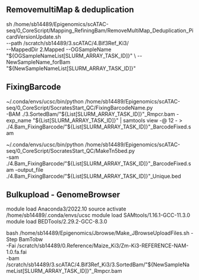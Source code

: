 ## RemovemultiMap & deduplication



sh /home/sb14489/Epigenomics/scATAC-seq/0_CoreScript/Mapping_RefiningBam/RemoveMultiMap_Deduplication_PicardVersionUpdate.sh \
 --path /scratch/sb14489/3.scATAC/4.Bif3Ref_Ki3/ \
--MappedDir 2.Mapped  --OGSampleName "${OGSampleNameList[SLURM_ARRAY_TASK_ID]}" \
 --NewSampleName_forBam "${NewSampleNameList[SLURM_ARRAY_TASK_ID]}"

## FixingBarcode


~/.conda/envs/ucsc/bin/python /home/sb14489/Epigenomics/scATAC-seq/0_CoreScript/SocratesStart_QC/FixingBarcodeName.py \
 -BAM ./3.SortedBam/"${List[SLURM_ARRAY_TASK_ID]}"_Rmpcr.bam -exp_name "${List[SLURM_ARRAY_TASK_ID]}" | samtools view -@ 12 - > ./4.Bam_FixingBarcode/"${List[SLURM_ARRAY_TASK_ID]}"_BarcodeFixed.sam

 ~/.conda/envs/ucsc/bin/python /home/sb14489/Epigenomics/scATAC-seq/0_CoreScript/SocratesStart_QC/MakeTn5bed.py \
 -sam ./4.Bam_FixingBarcode/"${List[SLURM_ARRAY_TASK_ID]}"_BarcodeFixed.sam -output_file ./4.Bam_FixingBarcode/"${List[SLURM_ARRAY_TASK_ID]}"_Unique.bed



## Bulkupload - GenomeBrowser
module load Anaconda3/2022.10
source activate /home/sb14489/.conda/envs/ucsc
module load SAMtools/1.16.1-GCC-11.3.0
module load BEDTools/2.29.2-GCC-8.3.0

bash /home/sb14489/Epigenomics/Jbrowse/Make_JBrowseUploadFiles.sh -Step BamTobw  \
 -Fai /scratch/sb14489/0.Reference/Maize_Ki3/Zm-Ki3-REFERENCE-NAM-1.0.fa.fai \
  -bam /scratch/sb14489/3.scATAC/4.Bif3Ref_Ki3/3.SortedBam/"${NewSampleNameList[SLURM_ARRAY_TASK_ID]}"_Rmpcr.bam
